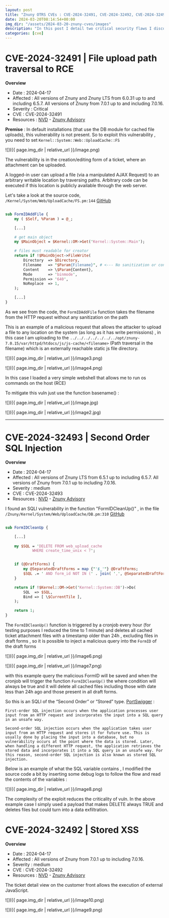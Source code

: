 ```yaml
---
layout: post
title: "Znuny OTRS CVEs : CVE-2024-32491, CVE-2024-32492, CVE-2024-32493"
date: 2024-03-20T08:14:54+00:00
img_dir: "/assets/2024-03-20-znuny-cves/images"
description: "In this post I detail two critical security flaws I discovered last year in the Znuny / OTRS ticket-ing system: a path-traversal file-upload bug that can be leveraged for remote code execution, and a time-based SQL injection in the draft-form cleanup routine. The write-up walks through root cause analysis, step-by-step PoCs, impact, official patches, and mitigation tips for administrators who are still running unpatched instances."
categories: [cve]
---
```


# CVE-2024-32491 |  File upload path traversal to RCE

**Overview**
- Date : 2024-04-17
- Affected : All versions of Znuny and Znuny LTS from 6.0.31 up to and including 6.5.7. All versions of Znuny from 7.0.1 up to and including 7.0.16.
- Severity : Critical
- CVE : CVE-2024-32491 
- Resources : [NVD](https://nvd.nist.gov/vuln/detail/CVE-2024-32491) - [Znuny Advisory](https://www.znuny.org/en/advisories/zsa-2024-01)

**Premise** : In default installations (that use the DB module for cached file uploads), this vulnerability is not present. So to exploit this vulnerability , you need to set `Kernel::System::Web::UploadCache::FS`

![]({{ page.img_dir | relative_url }}/image.png)

The vulnerability is in the creation/editing form of a ticket, where an attachment can be uploaded.

A logged-in user can upload a file (via a manipulated AJAX Request) to an arbitrary writable location by traversing paths. Arbitrary code can be executed if this location is publicly available through the web server.

Let's take a look at the source code, `/Kernel/System/Web/UploadCache/FS.pm:144` [GitHub](https://github.com/znuny/Znuny/blob/7c1e60ccc737b046c1e96fe1b0554fcf1c68f6f7/Kernel/System/Web/UploadCache/FS.pm#L144)

```perl

sub FormIDAddFile {
    my ( $Self, %Param ) = @_;

    [...]

    # get main object
    my $MainObject = $Kernel::OM->Get('Kernel::System::Main');

    # files must readable for creator
    return if !$MainObject->FileWrite(
        Directory  => $Directory,
        Filename   => "$Param{Filename}", # <--- No sanitization or control on filename
        Content    => \$Param{Content},
        Mode       => 'binmode',
        Permission => '640',
        NoReplace  => 1,
    );

    [...]
}

```

As we see from the code, the `FormIDAddFile` function takes the filename from the HTTP request without any sanitization on the path

This is an example of a malicious request that allows the attacker to upload a file to any location on the system (as long as it has write permissions) , in this case I am uploading to the `../../../../../../../opt/znuny-7.0.15/var/httpd/htdocs/js/js-cache/<filename>` (Path traversal in the filename) which is an externally reachable static js file directory.

![]({{ page.img_dir | relative_url }}/image3.png)

![]({{ page.img_dir | relative_url }}/image4.png)

In this case I loaded a very simple webshell that allows me to run os commands on the host (RCE)

To mitigate this vuln just use the function basename() :

![]({{ page.img_dir | relative_url }}/image.jpg)

![]({{ page.img_dir | relative_url }}/image2.jpg)


---

# CVE-2024-32493 | Second Order SQL Injection

**Overview**
- Date : 2024-04-17
- Affected : All versions of Znuny LTS from 6.5.1 up to including 6.5.7. All versions of Znuny from 7.0.1 up to including 7.0.16.
- Severity : medium
- CVE : CVE-2024-32493 
- Resources : [NVD](https://nvd.nist.gov/vuln/detail/CVE-2024-32493) - [Znuny Advisory](https://www.znuny.org/en/advisories/zsa-2024-03)


I found an SQLI vulnerability in the function  "FormIDCleanUp()" , in the file `/Znuny/Kernel/System/Web/UploadCache/DB.pm:310` [GitHub](https://github.com/znuny/Znuny/blob/7c1e60ccc737b046c1e96fe1b0554fcf1c68f6f7/Kernel/System/Web/UploadCache/DB.pm#L310) 

```perl

sub FormIDCleanUp {

    [...]
    
    my $SQL = 'DELETE FROM web_upload_cache
            WHERE create_time_unix < ?';


    if (@DraftForms) {
        my @SeparatedDraftForms = map {"'$_'"} @DraftForms;
        $SQL .= ' AND form_id NOT IN (' . join( ',', @SeparatedDraftForms ) . ')'; # concatenates user input @SeparatedDraftForms into sql query without prepared statement or sanitization
    }

    return if !$Kernel::OM->Get('Kernel::System::DB')->Do(
        SQL  => $SQL,
        Bind => [ \$CurrentTile ],
    );

    return 1;
}


```

The `FormIDCleanUp()` function is triggered by a cronjob every hour (for testing purposes I reduced the time to 1 minute) and deletes all cached ticket attachment files with a timestamp older than 24h , excluding files in draft forms , so it is possible to inject a malicious query into the `FormID` of the draft forms

![]({{ page.img_dir | relative_url }}/image6.png)

![]({{ page.img_dir | relative_url }}/image7.png)

with this example query the malicious FormID will be saved and when the cronjob will trigger the function `FormIDCleanUp()` the where condition will always be true and it will delete all cached files including those with date less than 24h ago and those present in all draft forms.

So this is an SQLI of the “Second Order” or “Stored” type. [PortSwigger](https://portswigger.net/web-security/sql-injection#:~:text=Second%2Dorder%20SQL%20injection%20occurs,where%20the%20data%20is%20stored.) : 
```
First-order SQL injection occurs when the application processes user input from an HTTP request and incorporates the input into a SQL query in an unsafe way.

Second-order SQL injection occurs when the application takes user input from an HTTP request and stores it for future use. This is usually done by placing the input into a database, but no vulnerability occurs at the point where the data is stored. Later, when handling a different HTTP request, the application retrieves the stored data and incorporates it into a SQL query in an unsafe way. For this reason, second-order SQL injection is also known as stored SQL injection.
```

Below is an example of what the SQL variable contains , I modified the source code a bit by inserting some debug logs to follow the flow and read the contents of the variables :


![]({{ page.img_dir | relative_url }}/image8.png)

The complexity of the exploit reduces the criticality of vuln.
In the above example case I simply used a payload that makes DELETE always TRUE and deletes files but could turn into a data exfiltration.


# CVE-2024-32492  | Stored XSS 

**Overview**
- Date : 2024-04-17
- Affected : All versions of Znuny from 7.0.1 up to including 7.0.16.
- Severity : medium
- CVE : CVE-2024-32492 
- Resources : [NVD](https://nvd.nist.gov/vuln/detail/CVE-2024-32492) - [Znuny Advisory](https://www.znuny.org/en/advisories/zsa-2024-02)


The ticket detail view on the customer front allows the execution of external JavaScript.

![]({{ page.img_dir | relative_url }}/image10.png)

![]({{ page.img_dir | relative_url }}/image9.png)

